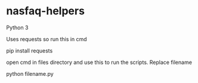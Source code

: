 # nasfaq-helpers

Python 3

Uses requests so run this in cmd

pip install requests

open cmd in files directory and use this to run the scripts. Replace filename

python filename.py
